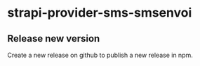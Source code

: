 # strapi-provider-sms-smsenvoi
 
## Release new version

Create a new release on github to publish a new release in npm.
